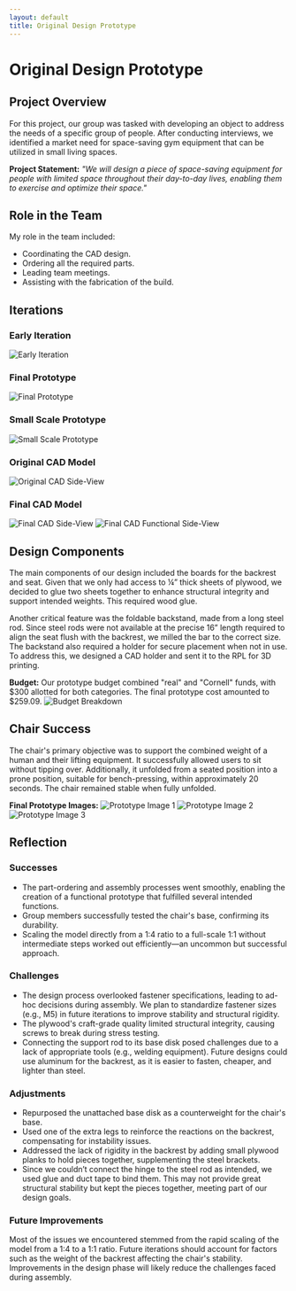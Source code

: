 ```yaml
---
layout: default
title: Original Design Prototype
---
```


# Original Design Prototype

## Project Overview

For this project, our group was tasked with developing an object to address the needs of a specific group of people. After conducting interviews, we identified a market need for space-saving gym equipment that can be utilized in small living spaces.

**Project Statement:**
*"We will design a piece of space-saving equipment for people with limited space throughout their day-to-day lives, enabling them to exercise and optimize their space."*

## Role in the Team

My role in the team included:
- Coordinating the CAD design.
- Ordering all the required parts.
- Leading team meetings.
- Assisting with the fabrication of the build.

## Iterations

### Early Iteration
![Early Iteration](https://github.com/user-attachments/assets/db8f65e1-1d1a-4436-b6d0-6527457d206d)

### Final Prototype
![Final Prototype](https://github.com/user-attachments/assets/3116faeb-2603-4005-a3f3-df9342f48c5e)

### Small Scale Prototype
![Small Scale Prototype](https://github.com/user-attachments/assets/0d29284f-6146-44aa-be1a-6ef20cab7a53)

### Original CAD Model
![Original CAD Side-View](https://github.com/user-attachments/assets/780bd44e-8e94-42db-ac9e-fc93f3dd17b2)

### Final CAD Model
![Final CAD Side-View](https://github.com/user-attachments/assets/d0f3de64-52b0-4516-8e6c-e3cae1ad09ba)
![Final CAD Functional Side-View](https://github.com/user-attachments/assets/8d44d4bf-badc-4819-a3e3-08db944632c1)

## Design Components

The main components of our design included the boards for the backrest and seat. Given that we only had access to ¼” thick sheets of plywood, we decided to glue two sheets together to enhance structural integrity and support intended weights. This required wood glue.

Another critical feature was the foldable backstand, made from a long steel rod. Since steel rods were not available at the precise 16” length required to align the seat flush with the backrest, we milled the bar to the correct size. The backstand also required a holder for secure placement when not in use. To address this, we designed a CAD holder and sent it to the RPL for 3D printing.

**Budget:**
Our prototype budget combined "real" and "Cornell" funds, with $300 allotted for both categories. The final prototype cost amounted to $259.09.
![Budget Breakdown](https://github.com/user-attachments/assets/6bff1f4b-21de-46e6-9271-edfc01bc0f69)

## Chair Success

The chair's primary objective was to support the combined weight of a human and their lifting equipment. It successfully allowed users to sit without tipping over. Additionally, it unfolded from a seated position into a prone position, suitable for bench-pressing, within approximately 20 seconds. The chair remained stable when fully unfolded.

**Final Prototype Images:**
![Prototype Image 1](https://github.com/user-attachments/assets/d94ef9d6-525f-4ba8-a20e-99e005ae3f07)
![Prototype Image 2](https://github.com/user-attachments/assets/a4358da1-a204-42c9-a820-334e876c89bf)
![Prototype Image 3](https://github.com/user-attachments/assets/fb02bab0-a721-4ccf-addf-37ad26637dda)

## Reflection

### Successes
- The part-ordering and assembly processes went smoothly, enabling the creation of a functional prototype that fulfilled several intended functions.
- Group members successfully tested the chair's base, confirming its durability.
- Scaling the model directly from a 1:4 ratio to a full-scale 1:1 without intermediate steps worked out efficiently—an uncommon but successful approach.

### Challenges
- The design process overlooked fastener specifications, leading to ad-hoc decisions during assembly. We plan to standardize fastener sizes (e.g., M5) in future iterations to improve stability and structural rigidity.
- The plywood's craft-grade quality limited structural integrity, causing screws to break during stress testing.
- Connecting the support rod to its base disk posed challenges due to a lack of appropriate tools (e.g., welding equipment). Future designs could use aluminum for the backrest, as it is easier to fasten, cheaper, and lighter than steel.

### Adjustments
- Repurposed the unattached base disk as a counterweight for the chair's base.
- Used one of the extra legs to reinforce the reactions on the backrest, compensating for instability issues.
- Addressed the lack of rigidity in the backrest by adding small plywood planks to hold pieces together, supplementing the steel brackets.
- Since we couldn’t connect the hinge to the steel rod as intended, we used glue and duct tape to bind them. This may not provide great structural stability but kept the pieces together, meeting part of our design goals.

### Future Improvements
Most of the issues we encountered stemmed from the rapid scaling of the model from a 1:4 to a 1:1 ratio. Future iterations should account for factors such as the weight of the backrest affecting the chair's stability. Improvements in the design phase will likely reduce the challenges faced during assembly.

